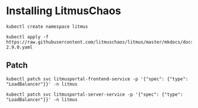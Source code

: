 # Installing LitmusChaos

```
kubectl create namespace litmus 

kubectl apply -f https://raw.githubusercontent.com/litmuschaos/litmus/master/mkdocs/docs/2.9.0/litmus-2.9.0.yaml
```

## Patch

```
kubectl patch svc litmusportal-frontend-service -p '{"spec": {"type": "LoadBalancer"}}' -n litmus
```

```
kubectl patch svc litmusportal-server-service -p '{"spec": {"type": "LoadBalancer"}}' -n litmus
```